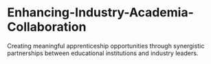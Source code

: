 # Enhancing-Industry-Academia-Collaboration
Creating meaningful apprenticeship opportunities through synergistic partnerships between educational institutions and industry leaders.
